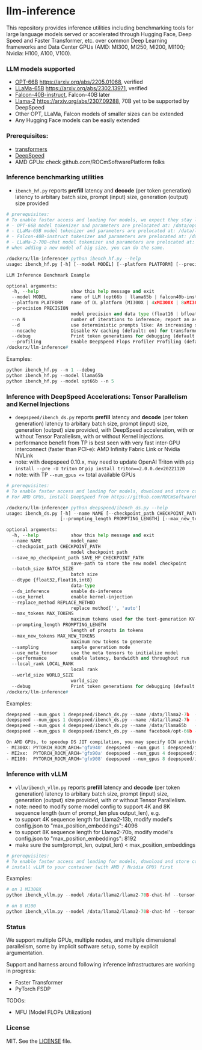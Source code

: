 # llm-inference

This repository provides inference utilities including benchmarking tools for large language models served or accelerated through Hugging Face, Deep Speed and Faster Transformer, etc. over common Deep Learning frameworks and Data Center GPUs (AMD: MI300, MI250, MI200, MI100; Nvidia: H100, A100, V100).

### LLM models supported

- [OPT-66B](https://huggingface.co/facebook/opt-66b) https://arxiv.org/abs/2205.01068, verified
- [LLaMa-65B](https://huggingface.co/docs/transformers/main/model_doc/llama#llama) https://arxiv.org/abs/2302.13971, verified
- [Falcon-40B-instruct](https://huggingface.co/tiiuae/falcon-40b-instruct), Falcon-40B later
- [Llama-2](https://huggingface.co/models?search=llama2) https://arxiv.org/abs/2307.09288, 70B yet to be supported by DeepSpeed
- Other OPT, LLaMa, Falcon models of smaller sizes can be extended
- Any Hugging Face models can be easily extended

### Prerequisites:
- [transformers](https://github.com/huggingface/transformers.git)
- [DeepSpeed](https://github.com/microsoft/DeepSpeed.git)
- AMD GPUs:  check github.com/ROCmSoftwarePlatform folks

### Inference benchmarking utilities

- `ibench_hf.py` reports **prefill** latency and **decode** (per token generation) latency to arbitary batch size, prompt (input) size, generation (output) size provided

```python
# prerequisites:
# To enable faster access and loading for models, we expect they stay local:
# - OPT-66B model tokenizer and parameters are prelocated at: /data/opt66b
# - LLaMa-65B model tokenizer and parameters are prelocated at: /data/llama65b
# - Falcon-40B-instruct tokenizer and parameters are prelocated at: /data/falcon40b-instruct
# - LLaMa-2-70B-chat model tokenizer and parameters are prelocated at: /data/llama2-70b-chat
# when adding a new model of big size, you can do the same.

/dockerx/llm-inference# python ibench_hf.py --help
usage: ibench_hf.py [-h] [--model MODEL] [--platform PLATFORM] [--precision PRECISION] [--n N] [--d] [--nocache] [--debug] [--profiling]

LLM Inference Benchmark Example

optional arguments:
  -h, --help            show this help message and exit
  --model MODEL         name of LLM (opt66b | llama65b | falcon40b-instruct | llama2-70b-chat | llama2-70b) for inference (default: opt66b)
  --platform PLATFORM   name of DL platform (MI300X | 4xMI300X | 8xMI300X | 2xH100 | 2xMI250 | 4xMI250) for inference (default: MI300X)
  --precision PRECISION
                        model precision and data type (float16 | bfloat16) for inference (default: float16)
  --n N                 number of iterations to inference; report an average of this number of runs (default: 10)
  --d                   use deterministic prompts like: An increasing sequence: -5 -4 -3 -2 -1 0
  --nocache             Disable KV caching (default: on) for transformer inference
  --debug               Print token generations for debugging (default: off)
  --profiling           Enable DeepSpeed Flops Profiler Profiling (default: off)
/dockerx/llm-inference#
```

Examples:

```python
python ibench_hf.py --n 1 --debug
python ibench_hf.py --model llama65b
python ibench_hf.py --model opt66b --n 5
```

### Inference with DeepSpeed Accelerations: Tensor Parallelism and Kernel Injections
- `deepspeed/ibench_ds.py` reports **prefill** latency and **decode** (per token generation) latency to arbitary batch size, prompt (input) size, generation (output) size provided, with DeepSpeed acceleration, with or without Tensor Parallelism, with or without Kernel injections.
- performance benefit from TP is best seen with very fast inter-GPU interconnect (faster than PCI-e): AMD Infinity Fabric Link or Nvidia NVLink
- note: with deepspeed 0.10.x, may need to update OpenAI Triton with `pip install --pre -U triton` or `pip install triton==2.0.0.dev20221120`
- note: with TP `--num_gpus <=` total available GPUs

```python
# prerequisites:
# To enable faster access and loading for models, download and store converted model weights and tokenizer local, provide the path to --name
# For AMD GPUs, install DeepSpeed from https://github.com/ROCmSoftwarePlatform/DeepSpeed -b kernel_injection_UT_enablement

/dockerx/llm-inference# python deepspeed/ibench_ds.py --help
usage: ibench_ds.py [-h] --name NAME [--checkpoint_path CHECKPOINT_PATH] [--save_mp_checkpoint_path SAVE_MP_CHECKPOINT_PATH] [--batch_size BATCH_SIZE] [--dtype {float32,float16,int8}] [--ds_inference] [--use_kernel] [--replace_method REPLACE_METHOD] [--max_tokens MAX_TOKENS]
                    [--prompting_length PROMPTING_LENGTH] [--max_new_tokens MAX_NEW_TOKENS] [--sampling] [--use_meta_tensor] [--performance] [--local_rank LOCAL_RANK] [--world_size WORLD_SIZE] [--debug]

optional arguments:
  -h, --help            show this help message and exit
  --name NAME           model_name
  --checkpoint_path CHECKPOINT_PATH
                        model checkpoint path
  --save_mp_checkpoint_path SAVE_MP_CHECKPOINT_PATH
                        save-path to store the new model checkpoint
  --batch_size BATCH_SIZE
                        batch size
  --dtype {float32,float16,int8}
                        data-type
  --ds_inference        enable ds-inference
  --use_kernel          enable kernel-injection
  --replace_method REPLACE_METHOD
                        replace method['', 'auto']
  --max_tokens MAX_TOKENS
                        maximum tokens used for the text-generation KV-cache
  --prompting_length PROMPTING_LENGTH
                        length of prompts in tokens
  --max_new_tokens MAX_NEW_TOKENS
                        maximum new tokens to generate
  --sampling            sample generation mode
  --use_meta_tensor     use the meta tensors to initialize model
  --performance         enable latency, bandwidth and throughout run
  --local_rank LOCAL_RANK
                        local rank
  --world_size WORLD_SIZE
                        world_size
  --debug               Print token generations for debugging (default: off)
/dockerx/llm-inference#
```

Examples:

```python
deepspeed --num_gpus 1 deepspeed/ibench_ds.py --name /data/llama2-7b  --batch_size  8 --prompting_length 512 --performance --ds_inference --max_new_tokens  32
deepspeed --num_gpus 1 deepspeed/ibench_ds.py --name /data/llama2-7b  --batch_size 32 --prompting_length 512 --performance --ds_inference --max_new_tokens  64 --use_kernel
deepspeed --num_gpus 4 deepspeed/ibench_ds.py --name /data/llama65b   --batch_size 16 --prompting_length 512 --performance --ds_inference --max_new_tokens  64 --use_kernel
deepspeed --num_gpus 8 deepspeed/ibench_ds.py --name facebook/opt-66b --batch_size 32 --prompting_length 512 --performance --ds_inference --max_new_tokens 256 --use_kernel

On AMD GPUs, to speedup DS JIT compilation, you may specify GCN architecture code:
- MI300X: PYTORCH_ROCM_ARCH='gfx940' deepspeed --num_gpus 1 deepspeed/ibench_ds.py --name /data/llama2-7b --batch_size 32 --prompting_length 512 --performance --ds_inference --max_new_tokens 32 --use_kernel
- MI2xx:  PYTORCH_ROCM_ARCH='gfx90a' deepspeed --num_gpus 4 deepspeed/ibench_ds.py --name /data/llama2-7b --batch_size 16 --prompting_length 512 --performance --ds_inference --max_new_tokens 32 --use_kernel
- MI100:  PYTORCH_ROCM_ARCH='gfx908' deepspeed --num_gpus 8 deepspeed/ibench_ds.py --name /data/llama2-7b --batch_size  8 --prompting_length 512 --performance --ds_inference --max_new_tokens 32 --use_kernel
```


### Inference with vLLM
- `vllm/ibench_vllm.py` reports **prefill** latency and **decode** (per token generation) latency to arbitary batch size, prompt (input) size, generation (output) size provided, with or without Tensor Parallelism.
- note: need to modify some model config to support 4K and 8K sequence length (sum of prompt_len plus output_len), e.g.
- to support 4K sequence length for Llama2-13b, modify model's config.json to "max_position_embeddings": 4096
- to support 8K sequence length for Llama2-70b, modify model's config.json to "max_position_embeddings": 8192
- make sure the sum(prompt_len, output_len) < max_position_embeddings

```python
# prerequisites:
# To enable faster access and loading for models, download and store converted model weights and tokenizer local, provide the path to --name
# install vLLM to your container (with AMD / Nvidia GPU) first
```

Examples:

```python
# on 1 MI300X
python ibench_vllm.py --model /data/llama2/llama2-70B-chat-hf --tensor-parallel-size 1 --input-len 8128 --batch-size 4 --output-len 32

# on 8 H100
python ibench_vllm.py --model /data/llama2/llama2-70B-chat-hf --tensor-parallel-size 8 --input-len 4096 --batch-size 2
```

### Status

We support multiple GPUs, multiple nodes, and multiple dimensional parallelism, some by implicit software setup, some by explicit argumentation.

Support and harness around following inference infrastructures are working in progress:
- Faster Transformer
- PyTorch FSDP

TODOs:
- MFU (Model FLOPs Utilization)


### License

MIT. See the [LICENSE](LICENSE) file.
